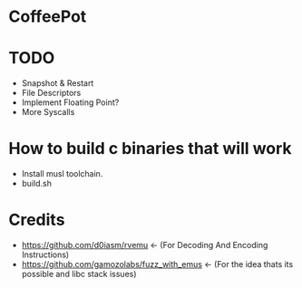 # CoffeePot

# TODO
* Snapshot & Restart
* File Descriptors
* Implement Floating Point?
* More Syscalls

# How to build c binaries that will work
* Install musl toolchain.
* build.sh


# Credits
* https://github.com/d0iasm/rvemu <- (For Decoding And Encoding Instructions)
* https://github.com/gamozolabs/fuzz_with_emus <- (For the idea thats its possible and libc stack issues)
